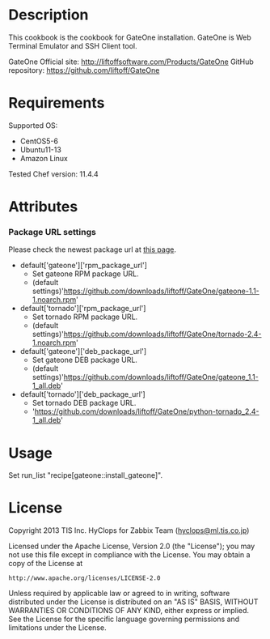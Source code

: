 Description
===========

This cookbook is the cookbook for GateOne installation.
GateOne is Web Terminal Emulator and SSH Client tool.

GateOne Official site: http://liftoffsoftware.com/Products/GateOne
GitHub repository: https://github.com/liftoff/GateOne

Requirements
============

Supported OS:

* CentOS5-6
* Ubuntu11-13
* Amazon Linux

Tested Chef version: 11.4.4

Attributes
==========

### Package URL settings

Please check the newest package url at [this page](https://github.com/liftoff/GateOne/downloads).

* default['gateone']['rpm_package_url']
    * Set gateone RPM package URL. 
    * (default settings)'https://github.com/downloads/liftoff/GateOne/gateone-1.1-1.noarch.rpm'
* default['tornado']['rpm_package_url']
    * Set tornado RPM package URL.
    * (default settings)'https://github.com/downloads/liftoff/GateOne/tornado-2.4-1.noarch.rpm'
* default['gateone']['deb_package_url']
    * Set gateone DEB package URL.
    * (default settings)'https://github.com/downloads/liftoff/GateOne/gateone_1.1-1_all.deb'
* default['tornado']['deb_package_url']
    * Set tornado DEB package URL.
    * 'https://github.com/downloads/liftoff/GateOne/python-tornado_2.4-1_all.deb'

Usage
=====

Set run_list "recipe[gateone::install_gateone]".

License
======

Copyright 2013 TIS Inc. HyClops for Zabbix Team (hyclops@ml.tis.co.jp)

Licensed under the Apache License, Version 2.0 (the "License");
you may not use this file except in compliance with the License.
You may obtain a copy of the License at

    http://www.apache.org/licenses/LICENSE-2.0

Unless required by applicable law or agreed to in writing, software
distributed under the License is distributed on an "AS IS" BASIS,
WITHOUT WARRANTIES OR CONDITIONS OF ANY KIND, either express or implied.
See the License for the specific language governing permissions and
limitations under the License.
